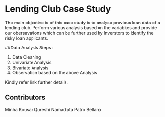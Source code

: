 # Lending Club Case Study
  The main objective is of this case study is to analyse previous loan data of a lending club. Perform various analysis based on the variabkes and provide our obersavations which can be further used by Inverstors to identify the risky loan applicants. 

##Data Analysis Steps :
  1. Data Cleaning
  2. Univariate Analysis
  3. Bivariate  Analysis
  4. Observation based on the above Analysis
  
Kindly refer  link further details. 

## Contributors
Minha Kousar Qureshi
Namadipta Patro Bellana
